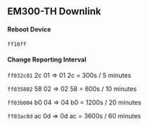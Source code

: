 ## EM300-TH Downlink

#### Reboot Device
`ff10ff`
#### Change Reporting Interval
`ff032c01`
2c 01 => 01 2c = 300s / 5 minutes<p />

`ff035802`
58 02 => 02 58 = 600s / 10 minutes<p />

`ff03b004`
b0 04 => 04 b0 = 1200s / 20 minutes<p />

`ff03ac0d`
ac 0d => 0d ac = 3600s / 60 minutes<p />
